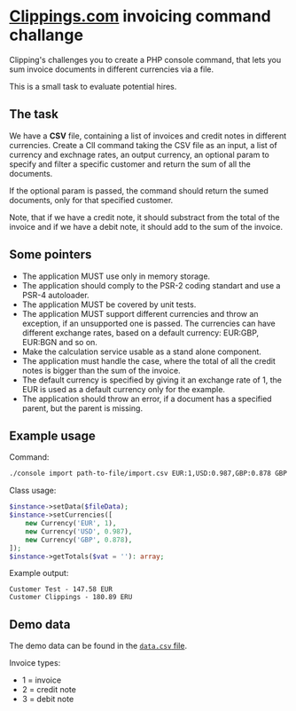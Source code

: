 # [Clippings.com](https://clippings.com) invoicing command challange

Clipping's challenges you to create a PHP console command, that lets you sum invoice documents in different currencies via a file.

This is a small task to evaluate potential hires.

## The task

We have a **CSV** file, containing a list of invoices and credit notes in different currencies. Create a ClI command taking the CSV file as an input, a list of currency and exchnage rates, an output currency, an optional param to specify and filter a specific customer and return the sum of all the documents.

If the optional param is passed, the command should return the sumed documents, only for that specified customer.

Note, that if we have a credit note, it should substract from the total of the invoice and if we have a debit note, it should add to the sum of the invoice.

## Some pointers

- The application MUST use only in memory storage.
- The application should comply to the PSR-2 coding standart and use a PSR-4 autoloader.
- The application MUST be covered by unit tests.
- The application MUST support different currencies and throw an exception, if an unsupported one is passed. The currencies can have different exchange rates, based on a default currency: EUR:GBP, EUR:BGN and so on.
- Make the calculation service usable as a stand alone component.
- The application must handle the case, where the total of all the credit notes is bigger than the sum of the invoice.
- The default currency is specified by giving it an exchange rate of 1, the EUR is used as a default currency only for the example.
- The application should throw an error, if a document has a specified parent, but the parent is missing.

## Example usage

Command:

```bash
./console import path-to-file/import.csv EUR:1,USD:0.987,GBP:0.878 GBP --vat=123456789
```

Class usage:

```php
$instance->setData($fileData);
$instance->setCurrencies([
    new Currency('EUR', 1),
    new Currency('USD', 0.987),
    new Currency('GBP', 0.878),
]);
$instance->getTotals($vat = ''): array;
```

Example output:

```
Customer Test - 147.58 EUR
Customer Clippings - 180.89 ERU
```

## Demo data

The demo data can be found in the [`data.csv` file](./data.csv).

Invoice types:

- 1 = invoice
- 2 = credit note
- 3 = debit note
